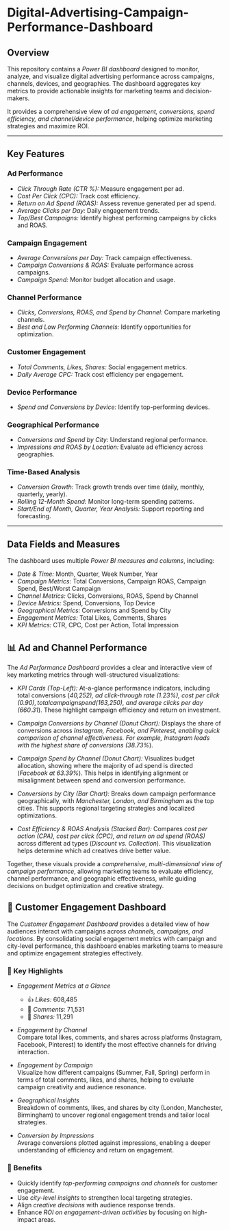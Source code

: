 # Digital-Advertising-Campaign-Performance-Dashboard


## Overview
This repository contains a *Power BI dashboard* designed to monitor, analyze, and visualize digital advertising performance across campaigns, channels, devices, and geographies. The dashboard aggregates key metrics to provide actionable insights for marketing teams and decision-makers.

It provides a comprehensive view of *ad engagement, conversions, spend efficiency, and channel/device performance*, helping optimize marketing strategies and maximize ROI.

---

## Key Features

### Ad Performance
- *Click Through Rate (CTR %):* Measure engagement per ad.  
- *Cost Per Click (CPC):* Track cost efficiency.  
- *Return on Ad Spend (ROAS):* Assess revenue generated per ad spend.  
- *Average Clicks per Day:* Daily engagement trends.  
- *Top/Best Campaigns:* Identify highest performing campaigns by clicks and ROAS.  

### Campaign Engagement
- *Average Conversions per Day:* Track campaign effectiveness.  
- *Campaign Conversions & ROAS:* Evaluate performance across campaigns.  
- *Campaign Spend:* Monitor budget allocation and usage.  

### Channel Performance
- *Clicks, Conversions, ROAS, and Spend by Channel:* Compare marketing channels.  
- *Best and Low Performing Channels:* Identify opportunities for optimization.  

### Customer Engagement
- *Total Comments, Likes, Shares:* Social engagement metrics.  
- *Daily Average CPC:* Track cost efficiency per engagement.  

### Device Performance
- *Spend and Conversions by Device:* Identify top-performing devices.  

### Geographical Performance
- *Conversions and Spend by City:* Understand regional performance.  
- *Impressions and ROAS by Location:* Evaluate ad efficiency across geographies.  

### Time-Based Analysis
- *Conversion Growth:* Track growth trends over time (daily, monthly, quarterly, yearly).  
- *Rolling 12-Month Spend:* Monitor long-term spending patterns.  
- *Start/End of Month, Quarter, Year Analysis:* Support reporting and forecasting.  

---

## Data Fields and Measures
The dashboard uses multiple *Power BI measures and columns*, including:
- *Date & Time:* Month, Quarter, Week Number, Year  
- *Campaign Metrics:* Total Conversions, Campaign ROAS, Campaign Spend, Best/Worst Campaign  
- *Channel Metrics:* Clicks, Conversions, ROAS, Spend by Channel  
- *Device Metrics:* Spend, Conversions, Top Device  
- *Geographical Metrics:* Conversions and Spend by City  
- *Engagement Metrics:* Total Likes, Comments, Shares  
- *KPI Metrics:* CTR, CPC, Cost per Action, Total Impression

## 📊 Ad and Channel Performance

The *Ad Performance Dashboard* provides a clear and interactive view of key marketing metrics through well-structured visualizations:

- *KPI Cards (Top-Left):* At-a-glance performance indicators, including total conversions (*40,252), ad click-through rate (1.23%), cost per click ($0.90), total campaign spend ($163,250), and average clicks per day (660.31*). These highlight campaign efficiency and return on investment.  

- *Campaign Conversions by Channel (Donut Chart):* Displays the share of conversions across *Instagram, Facebook, and Pinterest, enabling quick comparison of channel effectiveness. For example, Instagram leads with the highest share of conversions (38.73%*).  

- *Campaign Spend by Channel (Donut Chart):* Visualizes budget allocation, showing where the majority of ad spend is directed (*Facebook at 63.39%*). This helps in identifying alignment or misalignment between spend and conversion performance.  

- *Conversions by City (Bar Chart):* Breaks down campaign performance geographically, with *Manchester, London, and Birmingham* as the top cities. This supports regional targeting strategies and localized optimizations.  

- *Cost Efficiency & ROAS Analysis (Stacked Bar):* Compares *cost per action (CPA), cost per click (CPC), and return on ad spend (ROAS)* across different ad types (*Discount vs. Collection*). This visualization helps determine which ad creatives drive better value.  

Together, these visuals provide a *comprehensive, multi-dimensional view of campaign performance*, allowing marketing teams to evaluate efficiency, channel performance, and geographic effectiveness, while guiding decisions on budget optimization and creative strategy.

## 👥 Customer Engagement Dashboard

The *Customer Engagement Dashboard* provides a detailed view of how audiences interact with campaigns across *channels, campaigns, and locations*. By consolidating social engagement metrics with campaign and city-level performance, this dashboard enables marketing teams to measure and optimize engagement strategies effectively.

### 🔑 Key Highlights
- *Engagement Metrics at a Glance*  
  - 👍 *Likes:* 608,485  
  - 💬 *Comments:* 71,531  
  - 🔁 *Shares:* 11,291  

- *Engagement by Channel*  
  Compare total likes, comments, and shares across platforms (Instagram, Facebook, Pinterest) to identify the most effective channels for driving interaction.

- *Engagement by Campaign*  
  Visualize how different campaigns (Summer, Fall, Spring) perform in terms of total comments, likes, and shares, helping to evaluate campaign creativity and audience resonance.

- *Geographical Insights*  
  Breakdown of comments, likes, and shares by city (London, Manchester, Birmingham) to uncover regional engagement trends and tailor local strategies.

- *Conversion by Impressions*  
  Average conversions plotted against impressions, enabling a deeper understanding of efficiency and return on engagement.

### 🎯 Benefits
- Quickly identify *top-performing campaigns and channels* for customer engagement.  
- Use *city-level insights* to strengthen local targeting strategies.  
- Align *creative decisions* with audience response trends.  
- Enhance *ROI on engagement-driven activities* by focusing on high-impact areas.
